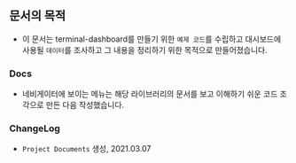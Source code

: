 ## 문서의 목적
- 이 문서는 terminal-dashboard를 만들기 위한 `예제 코드`를 수립하고 대시보드에 사용될 `데이터`를 조사하고 그 내용을 정리하기 위한 목적으로 만들어졌습니다.

### Docs
- 네비게이터에 보이는 메뉴는 해당 라이브러리의 문서를 보고 이해하기 쉬운 코드 조각으로 만든 다음 작성했습니다.

### ChangeLog
- `Project Documents` 생성, 2021.03.07